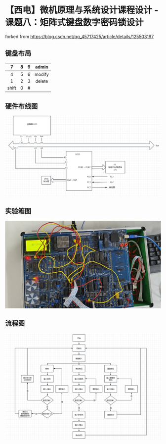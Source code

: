 # 【西电】微机原理与系统设计课程设计 - 课题八：矩阵式键盘数字密码锁设计

forked from
https://blog.csdn.net/qq_45717425/article/details/125503197

## 键盘布局

|   7   |  8  |  9  | admin  |
| :---: | :-: | :-: | :----: |
|   4   |  5  |  6  | modify |
|   1   |  2  |  3  | delete |
| shift |  0  |  #  |        |

## 硬件布线图

![](img/wiring.png)

## 实验箱图

![](img/real_box.jpg)

## 流程图

![](img/flow.png)
